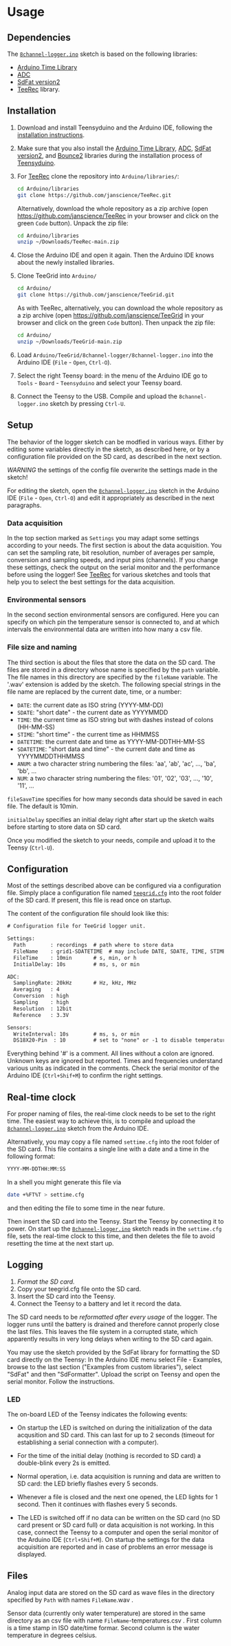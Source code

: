 # Usage

## Dependencies

The [`8channel-logger.ino`](8channel-logger.ino) sketch is based on
the following libraries:

- [Arduino Time Library](https://github.com/PaulStoffregen/Time)
- [ADC](https://github.com/pedvide/ADC)
- [SdFat version2](https://github.com/greiman/SdFat)
- [TeeRec](https://github.com/janscience/TeeRec) library.


## Installation

1. Download and install Teensyduino and the Arduino IDE, following the
   [installation instructions](https://www.pjrc.com/teensy/td_download.html).

2. Make sure that you also install the [Arduino Time
   Library](https://github.com/PaulStoffregen/Time),
   [ADC](https://github.com/pedvide/ADC), [SdFat
   version2](https://github.com/greiman/SdFat), and
   [Bounce2](https://github.com/thomasfredericks/Bounce2) libraries
   during the installation process of
   [Teensyduino](https://www.pjrc.com/teensy/teensyduino.html).

3. For [TeeRec](https://github.com/janscience/TeeRec) clone the
   repository into `Arduino/libraries/`:
   ```sh
   cd Arduino/libraries
   git clone https://github.com/janscience/TeeRec.git
   ```

    Alternatively, download the whole repository as a zip archive (open
    https://github.com/janscience/TeeRec in your browser and click on the
    green `Code` button). Unpack the zip file:
    ```sh
    cd Arduino/libraries
    unzip ~/Downloads/TeeRec-main.zip
    ```

4. Close the Arduino IDE and open it again. Then the Arduino IDE knows
   about the newly installed libraries.

5. Clone TeeGrid into `Arduino/`
   ```sh
   cd Arduino/
   git clone https://github.com/janscience/TeeGrid.git
   ```

   As with TeeRec, alternatively, you can download the whole
   repository as a zip archive (open
   https://github.com/janscience/TeeGrid in your browser and click on
   the green `Code` button). Then unpack the zip file:
   ```sh
   cd Arduino/
   unzip ~/Downloads/TeeGrid-main.zip
   ```

6. Load `Arduino/TeeGrid/8channel-logger/8channel-logger.ino` into the
   Arduino IDE (`File` - `Open`, `Ctrl-O`).

7. Select the right Teensy board: in the menu of the Arduino IDE go to
   `Tools` - `Board` - `Teensyduino` and select your Teensy board.

8. Connect the Teensy to the USB. Compile and upload the
   `8channel-logger.ino` sketch by pressing `Ctrl-U`.


## Setup

The behavior of the logger sketch can be modfied in various
ways. Either by editing some variables directly in the sketch, as
described here, or by a configuration file provided on the SD card, as
described in the next section.

*WARNING* the settings of the config file overwrite the settings made
 in the sketch!

For editing the sketch, open the
[`8channel-logger.ino`](8channel-logger.ino) sketch in the Arduino IDE
(`File` - `Open`, `Ctrl-O`) and edit it appropriately as described in
the next paragraphs.

### Data acquisition

In the top section marked as `Settings` you may adapt some settings
according to your needs. The first section is about the data
acquisition. You can set the sampling rate, bit resolution, number of
averages per sample, conversion and sampling speeds, and input pins
(channels). If you change these settings, check the output on the
serial monitor and the performance before using the logger! See
[TeeRec](https://github.com/janscience/TeeRec#testing-data-acquisition)
for various sketches and tools that help you to select the best
settings for the data acquisition.

### Environmental sensors

In the second section environmental sensors are configured. Here you
can specify on which pin the temperature sensor is connected to, and
at which intervals the environmental data are written into how many a
csv file.

### File size and naming

The third section is about the files that store the data on the SD
card.  The files are stored in a directory whose name is specified by
the `path` variable. The file names in this directory are specified by
the `fileName` variable. The '.wav' extension is added by the
sketch. The following special strings in the file name are replaced by
the current date, time, or a number:

- `DATE`: the current date as ISO string (YYYY-MM-DD)
- `SDATE`: "short date" - the current date as YYYYMMDD
- `TIME`: the current time as ISO string but with dashes instead of colons (HH-MM-SS)
- `STIME`: "short time" - the current time as HHMMSS
- `DATETIME`: the current date and time as YYYY-MM-DDTHH-MM-SS
- `SDATETIME`: "short data and time" - the current date and time as YYYYMMDDTHHMMSS
- `ANUM`: a two character string numbering the files: 'aa', 'ab', 'ac', ..., 'ba', 'bb', ...
- `NUM`: a two character string numbering the files: '01', '02', '03', ..., '10', '11', ...

`fileSaveTime` specifies for how many seconds data should be saved in
each file. The default is 10min.

`initialDelay` specifies an initial delay right after start up the
sketch waits before starting to store data on SD card.

Once you modified the sketch to your needs, compile and upload it to
the Teensy (`Ctrl-U`).


## Configuration

Most of the settings described above can be configured via a
configuration file. Simply place a configuration file named
[`teegrid.cfg`](teegrid.cfg) into the root folder of the SD card. If
present, this file is read once on startup.

The content of the configuration file should look like this:

```txt
# Configuration file for TeeGrid logger unit.

Settings:
  Path        : recordings  # path where to store data
  FileName    : grid1-SDATETIME  # may include DATE, SDATE, TIME, STIME, DATETIME, SDATETIME, ANUM, NUM; the wav extension is added by the sketch.
  FileTime    : 10min       # s, min, or h
  InitialDelay: 10s         # ms, s, or min

ADC:
  SamplingRate: 20kHz       # Hz, kHz, MHz
  Averaging   : 4
  Conversion  : high
  Sampling    : high
  Resolution  : 12bit
  Reference   : 3.3V

Sensors:
  WriteInterval: 10s        # ms, s, or min
  DS18X20-Pin  : 10         # set to "none" or -1 to disable temperature logging.
``` 

Everything behind '#' is a comment. All lines without a colon are
ignored.  Unknown keys are ignored but reported. Times and frequencies
understand various units as indicated in the comments. Check the
serial monitor of the Arduino IDE (`Ctrl+Shif+M`) to confirm the right
settings.


## Real-time clock

For proper naming of files, the real-time clock needs to be set to the
right time. The easiest way to achieve this, is to compile and upload
the [`8channel-logger.ino`](8channel-logger.ino) sketch from the
Arduino IDE.

Alternatively, you may copy a file named `settime.cfg` into the root
folder of the SD card. This file contains a single line with a date
and a time in the following format:
``` txt
YYYY-MM-DDTHH:MM:SS
```

In a shell you might generate this file via
``` sh
date +%FT%T > settime.cfg
```
and then editing the file to some time in the near future.

Then insert the SD card into the Teensy. Start the Teensy by
connecting it to power. On start up the
[`8channel-logger.ino`](8channel-logger.ino) sketch reads in the
`settime.cfg` file, sets the real-time clock to this time, and then
deletes the file to avoid resetting the time at the next start up.


## Logging

1. *Format the SD card.*
2. Copy your teegrid.cfg file onto the SD card.
3. Insert the SD card into the Teensy.
4. Connect the Teensy to a battery and let it record the data.

The SD card needs to be *reformatted after every usage* of the
logger. The logger runs until the battery is drained and therefore
cannot properly close the last files. This leaves the file system in a
corrupted state, which apparently results in very long delays when
writing to the SD card again.

You may use the sketch provided by the SdFat library for formatting
the SD card directly on the Teensy: In the Arduino IDE menu select
File - Examples, browse to the last section ("Examples from custom
libraries"), select "SdFat" and then "SdFormatter". Upload the script
on Teensy and open the serial monitor. Follow the instructions.


### LED

The on-board LED of the Teensy indicates the following events:

- On startup the LED is switched on during the initialization of the
  data acqusition and SD card. This can last for up to 2 seconds
  (timeout for establishing a serial connection with a computer).

- For the time of the initial delay (nothing is recorded to SD card)
  a double-blink every 2s is emitted.

- Normal operation, i.e. data acquisition is running and data are
  written to SD card: the LED briefly flashes every 5 seconds.

- Whenever a file is closed and the next one opened, the LED lights for
  1 second. Then it continues with flashes every 5 seconds.

- The LED is switched off if no data can be written on the SD card (no
  SD card present or SD card full) or data acquisition is not working.
  In this case, connect the Teensy to a computer and open the serial
  monitor of the Arduino IDE (`Ctrl+Shif+M`). On startup the settings
  for the data acquisition are reported and in case of problems an
  error message is displayed.


## Files

Analog input data are stored on the SD card as wave files in the
directory specified by `Path` with names `FileName`.wav .

Sensor data (currently only water temperature) are stored in the same
directory as an csv file with name `FileName`-temperatures.csv .
First column is a time stamp in ISO date/time formar. Second column is
the water temperature in degrees celsius.
